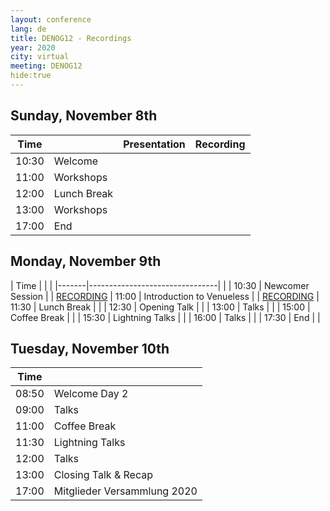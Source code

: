 ```yaml
---
layout: conference
lang: de
title: DENOG12 - Recordings
year: 2020
city: virtual
meeting: DENOG12
hide:true
---
```



## Sunday, November 8th

| Time  |                               | Presentation                  |  Recording                    |
|-------|-------------------------------|-------------------------------|-------------------------------|
| 10:30 | Welcome                       |                               |
| 11:00 | Workshops                     |                               | 
| 12:00 | Lunch Break                   |                               |
| 13:00 | Workshops                     |                               |
| 17:00 | End                           |                               |

## Monday, November 9th

| Time  |                                |                               |
|-------|--------------------------------|                               |
| 10:30 | Newcomer Session               |                               | [RECORDING](https://www.youtube.com/watch?v=ZxCrfa4IfnY)
| 11:00 | Introduction to Venueless      |                               | [RECORDING](https://www.youtube.com/watch?v=u95cNlC25Ic)
| 11:30 | Lunch Break                    |                               |
| 12:30 | Opening Talk                   |                               |
| 13:00 | Talks                          |                               |
| 15:00 | Coffee Break                   |                               |
| 15:30 | Lightning Talks                |                               |
| 16:00 | Talks                          |                               |
| 17:30 | End                            |                               |

## Tuesday, November 10th

| Time  |                                |
|-------|--------------------------------|
| 08:50 | Welcome Day 2                  |
| 09:00 | Talks                          |
| 11:00 | Coffee Break                   |
| 11:30 | Lightning Talks                |
| 12:00 | Talks                          |
| 13:00 | Closing Talk & Recap           |
| 17:00 | Mitglieder Versammlung 2020    |
